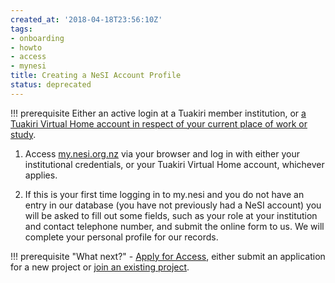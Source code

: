 ```yaml
---
created_at: '2018-04-18T23:56:10Z'
tags:
- onboarding
- howto
- access
- mynesi
title: Creating a NeSI Account Profile
status: deprecated
---
```



!!! prerequisite
     Either an active login at a Tuakiri member institution, or [a Tuakiri
     Virtual Home account in respect of your current place of work or
     study](../../General/NeSI_Policies/Account_Requests_for_non_Tuakiri_Members.md).

1. Access [my.nesi.org.nz](https://my.nesi.org.nz) via your browser and
    log in with either your institutional credentials, or your Tuakiri
    Virtual Home account, whichever applies.

2. If this is your first time logging in to my.nesi and you do not have
    an entry in our database (you have not previously had a NeSI
    account) you will be asked to fill out some fields, such as your
    role at your institution and contact telephone number, and submit
    the online form to us. We will complete your personal profile for
    our records.

!!! prerequisite "What next?"
     - [Apply for Access](../../Getting_Started/Accounts-Projects_and_Allocations/Applying_for_a_new_NeSI_project.md),
         either submit an application for a new project or
         [join an existing project](../../Getting_Started/Accounts-Projects_and_Allocations/Applying_to_join_an_existing_NeSI_project.md).
